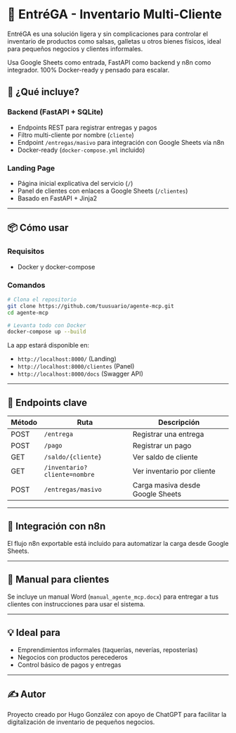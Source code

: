 
# 🧂 EntréGA - Inventario Multi-Cliente

EntréGA es una solución ligera y sin complicaciones para controlar el inventario de productos como salsas, galletas u otros bienes físicos, ideal para pequeños negocios y clientes informales.

Usa Google Sheets como entrada, FastAPI como backend y n8n como integrador. 100% Docker-ready y pensado para escalar.

## 🚀 ¿Qué incluye?

### Backend (FastAPI + SQLite)
- Endpoints REST para registrar entregas y pagos
- Filtro multi-cliente por nombre (`cliente`)
- Endpoint `/entregas/masivo` para integración con Google Sheets vía n8n
- Docker-ready (`docker-compose.yml` incluido)

### Landing Page
- Página inicial explicativa del servicio (`/`)
- Panel de clientes con enlaces a Google Sheets (`/clientes`)
- Basado en FastAPI + Jinja2

---

## 📦 Cómo usar

### Requisitos
- Docker y docker-compose

### Comandos

```bash
# Clona el repositorio
git clone https://github.com/tuusuario/agente-mcp.git
cd agente-mcp

# Levanta todo con Docker
docker-compose up --build
```

La app estará disponible en:
- `http://localhost:8000/` (Landing)
- `http://localhost:8000/clientes` (Panel)
- `http://localhost:8000/docs` (Swagger API)

---

## 📄 Endpoints clave

| Método | Ruta | Descripción |
|--------|------|-------------|
| POST   | `/entrega` | Registrar una entrega |
| POST   | `/pago` | Registrar un pago |
| GET    | `/saldo/{cliente}` | Ver saldo de cliente |
| GET    | `/inventario?cliente=nombre` | Ver inventario por cliente |
| POST   | `/entregas/masivo` | Carga masiva desde Google Sheets |

---

## 🧩 Integración con n8n

El flujo n8n exportable está incluido para automatizar la carga desde Google Sheets.

---

## 📘 Manual para clientes

Se incluye un manual Word (`manual_agente_mcp.docx`) para entregar a tus clientes con instrucciones para usar el sistema.

---

## 💡 Ideal para

- Emprendimientos informales (taquerías, neverías, reposterías)
- Negocios con productos perecederos
- Control básico de pagos y entregas

---

## ✍️ Autor

Proyecto creado por Hugo González con apoyo de ChatGPT para facilitar la digitalización de inventario de pequeños negocios.

